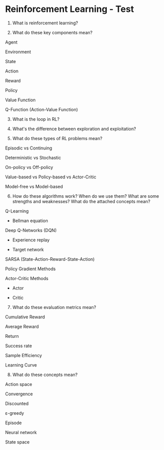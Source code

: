 # Reinforcement Learning - Test

1. What is reinforcement learning?

2. What do these key components mean?

Agent

Environment

State

Action

Reward

Policy

Value Function

Q-Function (Action-Value Function)

3. What is the loop in RL?

4. What's the difference between exploration and exploitation?

5. What do these types of RL problems mean?

Episodic vs Continuing

Deterministic vs Stochastic

On-policy vs Off-policy

Value-based vs Policy-based vs Actor-Critic

Model-free vs Model-based

6. How do these algorithms work? When do we use them? What are some strengths and weaknesses? What do the attached concepts mean?

Q-Learning

- Bellman equation

Deep Q-Networks (DQN)

- Experience replay

- Target network

SARSA (State-Action-Reward-State-Action)

Policy Gradient Methods

Actor-Critic Methods

- Actor

- Critic

7. What do these evaluation metrics mean?

Cumulative Reward

Average Reward

Return

Success rate

Sample Efficiency

Learning Curve

8. What do these concepts mean?

Action space

Convergence

Discounted

ε-greedy

Episode

Neural network

State space
